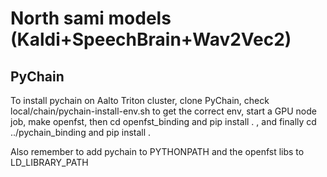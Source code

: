 # North sami models (Kaldi+SpeechBrain+Wav2Vec2)

## PyChain
To install pychain on Aalto Triton cluster, clone PyChain, check local/chain/pychain-install-env.sh to get the correct env,
start a GPU node job, make openfst, then cd openfst_binding and pip install . , and finally cd ../pychain_binding and pip install .

Also remember to add pychain to PYTHONPATH and the openfst libs to LD_LIBRARY_PATH
